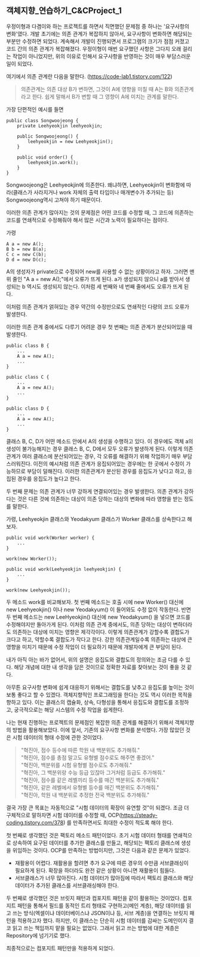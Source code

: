 ## 객체지향_연습하기_C&CProject_1
우정이형과 다겸이와 하는 프로젝트를 하면서 직면했던 문제점 중 하나는 '요구사항의 변화'였다. 개발 초기에는 의존 관계가 복잡하지 않아서, 요구사항이 변화하면 해당되는 부분만 수정하면 되었다. 계속해서 개발이 진행되면서 프로그램의 크기가 점점 커졌고 코드 간의 의존 관계가 복잡해졌다. 우정이형이 매번 요구했던 사항은 그다지 오래 걸리는 작업이 아니었지만, 위의 이유로 인해서 요구사항을 반영하는 것이 매우 부담스러운 일이 되었다.  

여기에서 의존 관계란 다음을 말한다. (https://code-lab1.tistory.com/122)

>의존관계는 의존 대상 B가 변하면, 그것이 A에 영향을 미칠 때 A는 B와 의존관계라고 한다. 쉽게 말해서 B가 변할 때 그 영향이 A에 미치는 관계를 말한다.  
  
가장 단편적인 예시를 들면
  
    public class Songwoojeong {
        private Leehyeokjin leehyeokjin;
        
        public Songwoojeong() {
            leehyeokjin = new Leehyeokjin();
        }
        
        public void order() {
            leehyeokjin.work();
        }
    }
    
Songwoojeong은 Leehyeokjin에 의존한다. 왜냐하면, Leehyeokjin이 변화함에 따라(클래스가 사라지거나 work 자체의 출력 타입이나 매개변수가 추가되는 등) Songwoojeong역시 고쳐야 하기 때문이다.  

이러한 의존 관계가 많아지는 것의 문제점은 어떤 코드를 수정할 때, 그 코드에 의존하는 코드를 연쇄적으로 수정해줘야 해서 많은 시간과 노력이 필요하다는 점이다.  

가령

    A a = new A();
    B b = new B(a);
    C c = new C(b);
    D d = new D(c);
    
A의 생성자가 private으로 수정되어 new를 사용할 수 없는 상황이라고 하자. 그러면 맨 위 줄인 "A a = new A();"에서 오류가 뜨게 된다. a가 생성되지 않으니 a를 받아서 생성되는 b 역시도 생성되지 않는다. 이처럼 세 번째와 네 번째 줄에서도 오류가 뜨게 된다. 

이처럼 의존 관계가 얽혀있는 경우 약간의 수정만으로도 연쇄적인 다량의 코드 오류가 발생한다.  

이러한 의존 관계 중에서도 다루기 어려운 경우 첫 번째는 의존 관계가 분산되어있을 때 발생한다.  

    public class B {
        ...
        A a = new A();
        ...
    }
  
    public class C {
        ...
        A a = new A();
        ...
    }
  
    public class D {
        ...
        A a = new A();
        ...
    }
  
클래스 B, C, D가 어떤 메소드 안에서 A의 생성을 수행하고 있다. 이 경우에도 객체 a의 생성이 불가능해지는 경우 클래스 B, C, D에서 모두 오류가 발생하게 된다. 이렇게 의존 관계가 여러 클래스에 분산되어있는 경우, 각 오류를 해결하기 위해 작업하기 매우 부담스러워진다. 이전의 예시처럼 의존 관계가 응집되어있는 경우에는 한 곳에서 수정이 가능하므로 부담이 덜해진다. 이러한 의존관계가 분산된 경우를 응집도가 낮다고 하고, 응집된 경우를 응집도가 높다고 한다.  

두 번째 문제는 의존 관계가 너무 강하게 연결되어있는 경우 발생한다. 의존 관계가 강하다는 것은 다른 것에 의존하는 대상이 의존 당하는 대상의 변화에 따라 영향을 받는 정도를 말한다. 

가령, Leehyeokjin 클래스와 Yeodakyum 클래스가 Worker 클래스를 상속한다고 해보자.

    public void work(Worker worker) {
        ...
    }
    
    work(new Worker());
    
    public void work(Leehyeokjin leehyeokjin) {
        ...
    }
    
    work(new Leehyeokjin());
    
두 메소드 work를 비교해보자. 첫 번째 메소드는 호출 시에 new Worker() 대신에 new Leehyeokjin() 이나 new Yeodakyum() 이 들어와도 수정 없이 작동한다. 반면 두 번째 메소드는 new LeeHyeokjin() 대신에 new Yeodakyum() 을 넣으면 코드를 수정해야지만 돌아가게 된다. 이처럼 의존 관계 중에서도, 의존 당하는 대상이 변하더라도 의존하는 대상에 미치는 영향은 제각각이다. 이렇게 의존관계가 강할수록 결합도가 크다고 하고, 약할수록 결합도가 작다고 한다. 강한 의존관계일수록 의존하는 대상에 큰 영향을 미치기 때문에 수정 작업이 더 필요하기 때문에 개발자에게 큰 부담이 된다.

내가 아직 아는 바가 없어서, 위의 설명은 응집도와 결합도의 정의와는 조금 다를 수 있다. 해당 개념에 대한 내 생각을 담은 것이므로 정확한 자료를 찾아보는 것이 좋을 것 같다. 

아무튼 요구사항 변화에 쉽게 대응하기 위해서는 결합도를 낮추고 응집도를 높이는 것이 보통 좋다고 할 수 있겠다. 객체지향적인 프로그래밍을 한다는 것도 역시 이러한 목적을 향하고 있다. 이는 클래스의 캡슐화, 상속, 다형성을 통해서 응집도와 결합도를 조정하고, 궁극적으로는 해당 시스템의 수정 작업을 쉽게한다.

나는 현재 진행하는 프로젝트의 문제점인 복잡한 의존 관계를 해결하기 위해서 객체지향의 방법을 활용해보았다. 이에 앞서, 기존의 요구사항 변화를 분석했다. 가장 많았던 것은 시험 데이터의 형태 수정에 관한 것이었다.

>"혁진아, 점수 등수에 따른 학원 내 백분위도 추가해줘."  
"혁진아, 점수를 총점 말고도 유형별 점수로도 해주면 좋겠어."  
"혁진아, 백분위를 시험 유형별 점수로도 추가해줘."  
"혁진아, 그 백분위랑 수능 등급 있잖아 그거처럼 등급도 추가해줘."  
"혁진아, 점수를 같은 레벨끼리 등수를 매긴 백분위도 추가해줘."  
"혁진아, 같은 레벨에서 유형별 등수를 매긴 백분위도 추가해줘."  
"혁진아, 학원 내 백분위로 추정한 전국 백분위도 추가해줘."  
  
결국 가장 큰 목표는 자동적으로 "시험 데이터의 확장이 유연할 것"이 되겠다. 조금 더 구체적으로 말하자면 시험 데이터를 수정할 때, OCP(https://steady-coding.tistory.com/378)  를 만족하면서도 최대한 수정이 적도록 해야 한다.  

첫 번째로 생각했던 것은 팩토리 메소드 패턴이었다. 초기 시험 데이터 형태를 연쇄적으로 상속하여 요구된 데이터를 추가한 클래스를 만들고, 해당되는 팩토리 클래스에 생성을 위임하는 것이다. OCP를 만족하는 방법이지만, 그것은 다음과 같은 문제가 있었다.  

- 재활용이 어렵다. 재활용을 할려면 추가 요구에 따른 경우의 수만큼 서브클래싱이 필요하게 된다. 확장을 하더라도 완전 같은 상황이 아니면 재활용이 힘들다.  
- 서브클래스가 너무 많아진다. 시험 데이터가 많아짐에 따라서 팩토리 클래스와 해당 데이터가 추가된 클래스를 서브클래싱해야 한다.  

두 번째로 생각했던 것은 브릿지 패턴과 컴포지트 패턴을 같이 활용하는 것이었다. 컴포지트 패턴을 통해서 필드를 동적인 트리 형태로 구현하고(메인 계층), 해당 데이터를 읽고 쓰는 방식(엑셀이냐 데이터베이스냐 JSON이냐 등, 서브 계층)을 연결하는 브릿지 패턴을 적용하고자 했다. 하지만, 이 클래스는 단순히 시험 데이터를 감싸는 도메인이지 결코 읽고 쓰는 책임까지 맡을 필요는 없었다. 그래서 읽고 쓰는 방법에 대한 계층은 Repository에 넘기기로 했다. 

최종적으로는 컴포지트 패턴만을 적용하게 되었다.


    

    
